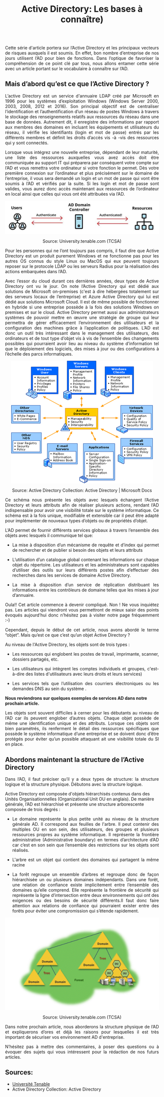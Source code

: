 
<div align="center">

<h1><strong>Active Directory: Les bases à connaître)</strong></h1>

</div>
<br/>
<br/>

<p align="justify">Cette série d'article portera sur l’Active Directory et les principaux vecteurs de risques auxquels il est soumis. En effet, bon nombre d’entreprise de nos jours utilisent l’AD pour bien de fonctions. Dans l’optique de favoriser la compréhension de ce point clé par tous, nous allons entamer cette série avec un article portant sur le vocabulaire à connaître sur l’AD.</p>

## Mais d’abord qu’est ce que l’Active Directory ?

<p align="justify">
L’active Directory est un service d'annuaire LDAP créé par Microsoft en 1996 pour les systèmes d’exploitation Windows (Windows Server 2000, 2003, 2008, 2012 et 2016). Son principal objectif est de centraliser l’identification et l’authentification d’un réseau de postes Windows à travers le stockage des renseignements relatifs aux ressources du réseau dans une base de données. Autrement dit, il enregistre des informations par rapport aux membres des domaines en incluant les équipements et utilisateurs du réseau, il vérifie les identifiants (login et mot de passe) entrés par les différents membres et définit les droits d’accès vis -à -vis des ressources qui y sont connectés.
</p>

<p align="justify">
Lorsque vous intégrez une nouvelle entreprise, dépendant de leur maturité, une liste des ressources auxquelles vous avez accès doit être communiquée au support IT qui préparera par conséquent votre compte sur l’AD et vous remettra votre ordinateur si votre fonction le permet. Dès votre première connexion sur l’ordinateur et plus précisément sur le domaine de l’entreprise, il vous sera demandé un login et un mot de passe qui vont être soumis à l’AD et vérifiés par la suite. Si les login et mot de passe sont valides, vous aurez donc accès maintenant aux ressources de l’ordinateur en local ainsi que celles qui vous ont été attribuées via l’AD.
</p>

<p align="center"> 
<img src="img1AD.png" align="center">
</p>

<p align="center"> 
Source: University.tenable.com (TCSA)
</p>  


<p align="justify">
Pour les personnes qui ne l’ont toujours pas compris, il faut dire que Active Directory est un produit purement Windows et ne fonctionne pas pour les autres OS connus du style Linux ou MacOS qui eux peuvent toujours reposer sur le protocole LDAP ou les serveurs Radius pour la réalisation des actions embarquées dans l’AD.
</p>

<p align="justify">
Avec l’essor du cloud durant ces dernières années, deux types de Active Directory ont vu le jour. On note l’Active Directory qui est dédié aux solutions de Microsoft on-premises (c'est à dire hébergées totalement sur des serveurs locaux de l’entreprise) et Azure Active Directory qui lui est dédié aux solutions Microsoft Cloud. Il est de même possible de fonctionner en hybride si une entreprise possède à la fois des solutions Windows on premises et sur le cloud.
Active Directory permet aussi aux administrateurs systèmes de pouvoir mettre en œuvre une stratégie de groupe qui leur permettra de gérer efficacement l’environnement des utilisateurs et la configuration des machines grâce à l’application de politiques. L’AD est donc un outil très intéressant dans le management des utilisateurs, des ordinateurs et de tout type d’objet vis à vis de l’ensemble des changements possibles qui pourraient avoir lieu au niveau du système d’information tel que le déploiement des logiciels, des mises à jour ou des configurations à l’échelle des parcs informatiques.
</p>

<p align="center"> 
<img src="img2AD.png" align="center">
</p>

<p align="center">
Source: Active Directory Collection: Active Directory | Microsoft Docs
</p>

<p align="justify">
Ce schéma nous présente les objets avec lesquels échangent l’Active Directory et leurs attributs afin de réaliser plusieurs actions, rendant l’AD indispensable pour avoir une visibilité totale sur le système informatique. Ce schéma est à la fois unique, modifiable et extensible car il peut être adapté pour implémenter de nouveaux types d’objets ou de propriétés d’objet.
</p>

<p align="justify">
L’AD permet de fournir différents services globaux à travers l’ensemble des objets avec lesquels il communique tel que:
</p>

- <p align="justify">La mise à disposition d’un mécanisme de requête et d’index qui permet de rechercher et de publier si besoin des objets et leurs attributs
- <p align="justify">L’utilisation d’un catalogue global contenant les informations sur chaque objet du répertoire. Les utilisateurs et les administrateurs sont capables d’utiliser des outils sur leurs différents postes afin d’effectuer des recherches dans les services de domaine Active Directory.
- <p align="justify">La mise à disposition d’un service de réplication distribuant les informations entre les contrôleurs de domaine telles que les mises à jour d’annuaire.


<p align="justify">Oula!! Cet article commence à devenir compliqué. Non ! Ne vous inquiétez pas. Les articles qui viendront vous permettront de mieux saisir des points évoqués aujourd’hui donc n’hésitez pas à visiter notre page fréquemment :-)
</p>

<p align="justify">Cependant, depuis le début de cet article, nous avons abordé le terme “objet”. Mais qu’est ce que c’est qu’un objet Active Directory ? 
</p>

<p align="justify"> Au niveau de l'Active Directory, les objets sont de trois types :
</p>

- <p align="justify"> Les ressources qui englobent les postes de travail, imprimante, scanner, dossiers partagés, etc.</p>
- <p align="justify"> Les utilisateurs qui intègrent les comptes individuels et groupes, c'est-à-dire des listes d'utilisateurs avec leurs droits et leurs services)
- <p align="justify"> Les services tels que l’utilisation des courriers électroniques ou les demandes DNS au sein du système . 
  
**Nous reviendrons sur quelques exemples de services AD dans notre prochain article.**

<p align="justify"> 
Les objets sont souvent difficiles à cerner pour les débutants au niveau de l’AD car ils peuvent englober d’autres objets. Chaque objet possède de même une identification unique et des attributs. Lorsque ces objets sont bien paramétrés, ils renferment le détail des ressources spécifiques que possède le système informatique d’une entreprise et se doivent donc d’être protégés pour éviter qu’un possible attaquant ait une visibilité totale du SI en place.
</p>


## Abordons maintenant la structure de l’Active Directory

<p align="justify"> Dans l’AD, il faut préciser qu’il y a deux types de structure: la structure logique et la structure physique. Débutons avec la structure logique.</p>

<p align="justify"> 
  
Active Directory est composée d'objets hiérarchisés contenus dans des Unités Organisationnelles (Organizational Unit OU en anglais). De manière générale, l’AD est hiérarchisé et présente une structure arborescente composée de trois degrés : 
</p>

- <p align="justify">Le domaine représente la plus petite unité au niveau de la structure générale AD. Il correspond aux feuilles de l'arbre.  Il peut contenir des multiples OU en son sein, des utilisateurs, des groupes et plusieurs ressources propres au système informatique. Il représente la frontière administrative (Administrative boundary) en termes d’architecture d’AD car c’est en son sein que l’ensemble des restrictions sur les objets sont réalisés.
- <p align="justify">L'arbre est un objet qui contient des domaines qui partagent la même racine
- <p align="justify">La forêt regroupe un ensemble d’arbres et regroupe donc de façon hiérarchisée un ou plusieurs domaines indépendants. Dans une forêt, une relation de confiance existe implicitement entre l’ensemble des domaines qu’elle comprend. Elle représente la frontière de sécurité qui représente la ligne d’intersection entre deux environnements qui ont des exigences ou des besoins de sécurité différents.Il faut donc faire attention aux relations de confiance qui pourraient exister entre des forêts pour éviter une compromission qui s’étende rapidement.

<p align="center"> 
<img src="img3AD.png" align="center">
</p>
    
<p align="center">
Source: University.tenable.com (TCSA)
</p>

<p align="justify"> Dans notre prochain article, nous aborderons la structure physique de l’AD et expliquerons d’ores et déjà les raisons pour lesquelles il est très important de sécuriser vos environnement AD d'entreprise.</p>
<p align="justify"> N’hésitez pas à mettre des commentaires, à poser des questions ou à évoquer des sujets qui vous intéressent pour la rédaction de nos futurs articles.</p>

## Sources:

- [Université Tenable](University.tenable.com)
- Active Directory Collection: Active Directory
